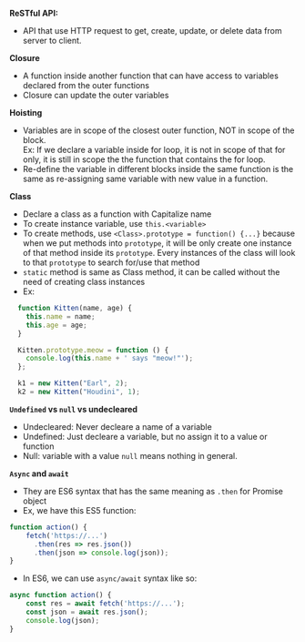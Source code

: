 **ReSTful API:**
- API that use HTTP request to get, create, update, or delete data from server to client.

**Closure**
- A function inside another function that can have access to variables declared from the outer functions
- Closure can update the outer variables

**Hoisting**
- Variables are in scope of the closest outer function, NOT in scope of the block.  
Ex: If we declare a variable inside for loop, it is not in scope of that for only,
it is still in scope the the function that contains the for loop.
- Re-define the variable in different blocks inside the same function is the same as
re-assigning same variable with new value in a function.

**Class**
- Declare a class as a function with Capitalize name
- To create instance variable, use `this.<variable>`
- To create methods, use `<Class>.prototype = function() {...}` because when we put methods into `prototype`, it will be only create one instance of that method inside its `prototype`. Every instances of the class will look to that `prototype` to search for/use that method
- `static` method is same as Class method, it can be called without the need of creating class instances
- Ex:
```javascript
  function Kitten(name, age) {
    this.name = name;
    this.age = age;
  }

  Kitten.prototype.meow = function () {
    console.log(this.name + ' says "meow!"');
  };

  k1 = new Kitten("Earl", 2);
  k2 = new Kitten("Houdini", 1);
```

**`Undefined` vs `null` vs undecleared**
- Undecleared: Never decleare a name of a variable
- Undefined: Just decleare a variable, but no assign it to a value or function
- Null: variable with a value `null` means nothing in general.

**`Async` and `await`**
- They are ES6 syntax that has the same meaning as `.then` for Promise object
- Ex, we have this ES5 function:
```javascript
function action() {
    fetch('https://...')
      .then(res => res.json())
      .then(json => console.log(json));
}
```
- In ES6, we can use `async/await` syntax like so:
```javascript
async function action() {
    const res = await fetch('https://...');
    const json = await res.json();
    console.log(json);
}
```
